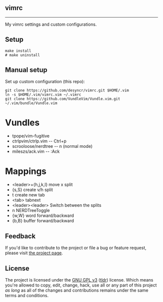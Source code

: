## vimrc
---

My vimrc settings and custom configurations.

## Setup

    make install
    # make uninstall

## Manual setup

Set up custom configuration (this repo):

    git clone https://github.com/desyncr/vimrc.git $HOME/.vim
    ln -s $HOME/.vim/vimrc.vim ~/.vimrc
    git clone https://github.com/VundleVim/Vundle.vim.git ~/.vim/bundle/Vundle.vim

# Vundles

- tpope/vim-fugitive
- ctrlpvim/ctrlp.vim -- Ctrl+p
- scrooloose/nerdtree -- n (normal mode)
- mileszs/ack.vim -- :Ack

# Mappings

- \<leader\>+{h,j,k,l} move x split
- {s,S} create v/h split
- t create new tab
- \<tab\> tabnext
- \<leader\>\<leader\> Switch between the splits
- n NERDTreeToggle
- {w,W} word forward/backward
- {b,B} buffer forward/backward

## Feedback

If you'd like to contribute to the project or file a bug or feature request, please visit [the project page][1].

## License

The project is licensed under the [GNU GPL v3][2] ([tldr][3]) license. Which means you're allowed to copy, edit, change, hack, use all or any part of this project *as long* as all of the changes and contributions remains under the same terms and conditions.

  [1]: https://github.com/desyncr/vimrc/
  [2]: http://www.gnu.org/licenses/gpl.html
  [3]: http://www.tldrlegal.com/license/gnu-general-public-license-v3-(gpl-3)
